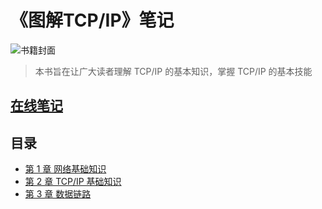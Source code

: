 # 《图解TCP/IP》笔记

![书籍封面](./images/book-cover.jpg)

> 本书旨在让广大读者理解 TCP/IP 的基本知识，掌握 TCP/IP 的基本技能

## [在线笔记](https://9527q.github.io/diagram-TCPIP-note/)

## 目录

- [第 1 章 网络基础知识](md-note/01-web_base.md)
- [第 2 章 TCP/IP 基础知识](md-note/02-TCP/IP_base.md)
- [第 3 章 数据链路](md-note/03-data_link.md)
